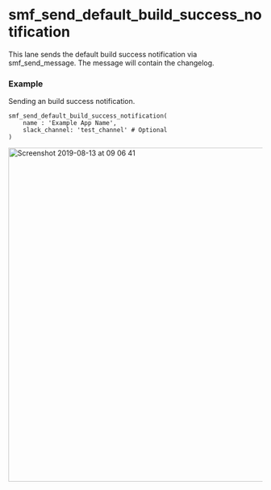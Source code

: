 # smf_send_default_build_success_notification

This lane sends the default build success notification via smf_send_message. The message will contain the changelog.

### Example
Sending an build success notification.
```
smf_send_default_build_success_notification(
    name : 'Example App Name',
    slack_channel: 'test_channel' # Optional
)
```

<img width="663" alt="Screenshot 2019-08-13 at 09 06 41" src="https://user-images.githubusercontent.com/40039883/62922459-b11c7400-bdab-11e9-938a-0e20dd5e0bcd.png">
